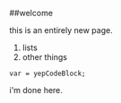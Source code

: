 ##welcome

this is an entirely new page.

1. lists
2. other things

```
var = yepCodeBlock;
```

i'm done here.


